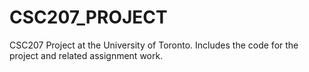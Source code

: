 # CSC207_PROJECT
CSC207 Project at the University of Toronto. Includes the code for the project and related assignment work. 
